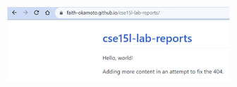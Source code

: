 ![screenshot of initial web page saying "Hello, world! Adding more content in an attempt to fix the 404."](/images/hello-world.PNG)